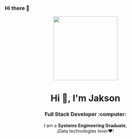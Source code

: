 ### Hi there 👋
<p align="center" width="300">
<img align="center" width="200" src="https://user-images.githubusercontent.com/47759407/107853757-c67dbe80-6de5-11eb-861b-4ed190bbc6cb.png" />
<h1 align="center">Hi 👋, I'm Jakson</h1>
<h3 align="center">Full Stack Developer :computer:</h3>
</p>

<p align="center">I am a <strong>Systems Engineering Graduate</strong>,<br />¡Data technologies lover❤️!</p>
